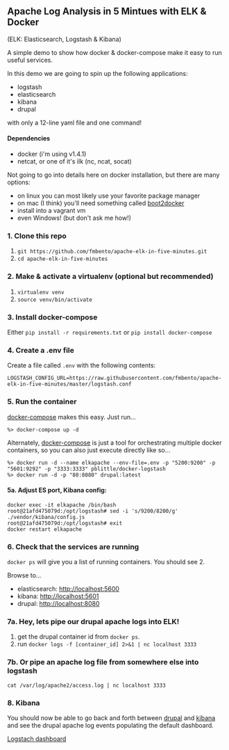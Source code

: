 ## Apache Log Analysis in 5 Mintues with ELK & Docker

(ELK: Elasticsearch, Logstash & Kibana)

A simple demo to show how docker & docker-compose make it easy to run useful services.

In this demo we are going to spin up the following applications:

* logstash
* elasticsearch
* kibana
* drupal

with only a 12-line yaml file and one command!

#### Dependencies
* docker (i'm using v1.4.1)
* netcat, or one of it's ilk (nc, ncat, socat)

Not going to go into details here on docker installation, but there are many options:

* on linux you can most likely use your favorite package manager
* on mac (I think) you'll need something called [boot2docker](http://boot2docker.io/)
* install into a vagrant vm
* even Windows! (but don't ask me how!)

### 1. Clone this repo

1. `git https://github.com/fmbento/apache-elk-in-five-minutes.git`
1. `cd apache-elk-in-five-minutes`

### 2. Make & activate a virtualenv (optional but recommended)

1. `virtualenv venv`
1. `source venv/bin/activate`

### 3. Install docker-compose

Either `pip install -r requirements.txt` or `pip install docker-compose`

### 4. Create a .env file

Create a file called `.env` with the following contents:

```
LOGSTASH_CONFIG_URL=https://raw.githubusercontent.com/fmbento/apache-elk-in-five-minutes/master/logstash.conf
```

### 5. Run the container

[docker-compose](https://docs.docker.com/compose/)  makes this easy. Just run...

    %> docker-compose up -d

Alternately, [docker-compose](https://docs.docker.com/compose/) is just a tool for orchestrating multiple docker containers, so you can also just execute directly like so...

    %> docker run -d --name elkapache --env-file=.env -p "5200:9200" -p "5601:9292" -p "3333:3333" pblittle/docker-logstash
    %> docker run -d -p "80:8080" drupal:latest

#### 5a. Adjust ES port, Kibana config:

    docker exec -it elkapache /bin/bash
    root@21afd475079d:/opt/logstash# sed -i 's/9200/8200/g' ./vendor/kibana/config.js
    root@21afd475079d:/opt/logstash# exit
    docker restart elkapache

### 6. Check that the services are running

`docker ps` will give you a list of running containers. You should see 2.

Browse to...

* elasticsearch: [http://localhost:5600]()
* kibana: [http://localhost:5601]()
* drupal: [http://localhost:8080]()

### 7a. Hey, lets pipe our drupal apache logs into ELK!

1. get the drupal container id from `docker ps`.
1. run `docker logs -f [container_id] 2>&1 | nc localhost 3333`

### 7b. Or pipe an apache log file from somewhere else into logstash

`cat /var/log/apache2/access.log | nc localhost 3333`

### 8. Kibana

You should now be able to go back and forth between [drupal](http://localhost:8080) and [kibana](http://localhost:5601) and see the drupal apache log events populating the default dashboard.

[Logstach dashboard](http://localhost:5601/index.html#/dashboard/file/logstash.json)

